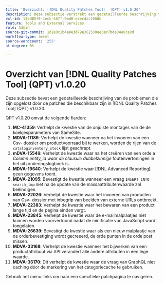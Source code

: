 ```yaml
---
title: 'Overzicht: [!DNL Quality Patches Tool]  (QPT) v1.0.20'
description: Deze subsectie verstrekt een gedetailleerde beschrijving van de kwesties die door de flarden beschikbaar in  [!DNL Quality Patches Tool]  (QPT) v1.0.20 worden bevestigd.
exl-id: 13ed85f9-4ecb-467f-9ed0-ceec4ac200db
feature: Tools and External Services
role: Admin
source-git-commit: 1d2e0c1b4a8e3d79a362500ee3ec7bde84a6ce0d
workflow-type: tm+mt
source-wordcount: '255'
ht-degree: 0%

---
```


# Overzicht van [!DNL Quality Patches Tool] (QPT) v1.0.20

Deze subsectie bevat een gedetailleerde beschrijving van de problemen die zijn opgelost door de patches die beschikbaar zijn in [!DNL Quality Patches Tool] (QPT) v1.0.20.

QPT v1.0.20 omvat de volgende flarden:

1. **MC-41359**: Verhelpt de kwestie van de onjuiste montages van de de koekjesparameters van SameSite.
1. **MDVA-11189**: Verhelpt de kwestie wanneer na het invoeren van een Csv- dossier om productvoorraad bij te werken, worden de rijen van de `cataloginventory_stock` lijst geschrapt.
1. **mDVA-15546**: Verhelpt de kwestie waar na het creëren van een orde a *Column entity_id waar de clausule dubbelzinnige* foutenvertoningen in het uitzonderingslogboek is.
1. **MDVA-19640**: Verhelpt de kwestie waar [!DNL Advanced Reporting] geen gegevens toont.
1. **MDVA-21095**: Bevestigt de kwestie wanneer een vraag `INSERT INTO search_tmp` niet na de update van de massaattributenwaarde zal beëindigen.
1. **MDVA-22026**: Verhelpt de kwestie waar het invoeren van producten van Csv- dossier met inbegrip van beelden van externe URLs ontbreekt.
1. **MDVA-22383**: Verhelpt de kwestie waar het bewaren van een product lange tijd en de pagina einden vergt.
1. **MDVA-23845**: Verhelpt de kwestie waar de e-mailmalplaatjes niet kunnen worden voorvertoond nadat de minificatie van JavaScript wordt toegelaten.
1. **MDVA-26639**: Bevestigt de kwestie waar als een nieuw malplaatje van de orderbevestiging wordt gecreeerd, de orde punten in de orde post missen.
1. **MDVA-33168**: Verhelpt de kwestie wanneer het bijwerken van een productattribuut via API verandert alle andere attributen in een lege waarde.
1. **MDVA-36170**: Dit verhelpt de kwestie waar de vraag van GraphQL niet caching door de markering van het categoriecache te gebruiken.

Gebruik het menu links om naar een specifieke patchpagina te navigeren.
